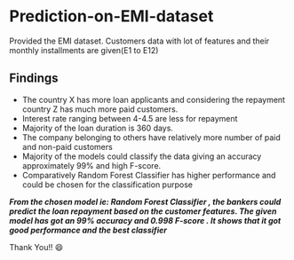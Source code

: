 # Prediction-on-EMI-dataset

Provided the EMI dataset. Customers data with lot of features and their monthly installments are given(E1 to E12)

<h2> Findings </h2>

- The country X has more loan applicants and considering the repayment country Z has much more paid customers. 
- Interest rate ranging between 4-4.5 are less for repayment
- Majority of the loan duration is 360 days.
- The company belonging to others have relatively more number of paid and non-paid customers
- Majority of the models could classify the data giving an accuracy approximately 99% and high F-score. 
- Comparatively Random Forest Classifier has higher performance and could be chosen for the classification purpose


_**From the chosen model ie: Random Forest Classifier , the bankers could predict the loan repayment based on the customer features. The given model has got an 99% accuracy and 0.998 F-score . It shows that it got good performance and the best classifier**_


Thank You!! :smile:



